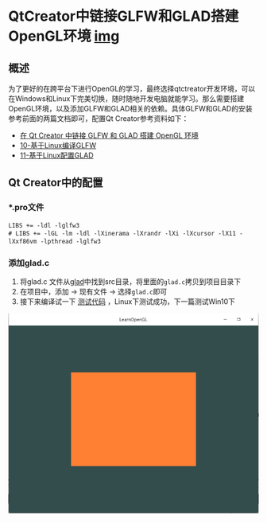 # QtCreator中链接GLFW和GLAD搭建OpenGL环境  [img](./img)      

## 概述 

为了更好的在跨平台下进行OpenGL的学习，最终选择qtctreator开发环境，可以在Windows和Linux下完美切换，随时随地开发电脑就能学习。那么需要搭建OpenGL环境，以及添加GLFW和GLAD相关的依赖。具体GLFW和GLAD的安装参考前面的两篇文档即可，配置Qt Creator参考资料如下：   

- [在 Qt Creator 中链接 GLFW 和 GLAD 搭建 OpenGL 环境](https://blog.csdn.net/KianKwok/article/details/115582093)   
- [10-基于Linux编译GLFW](./10-基于Linux编译GLFW.md)  
- [11-基于Linux配置GLAD](./11-基于Linux配置glad.md)    

## Qt Creator中的配置   

### *.pro文件 

```shell
LIBS += -ldl -lglfw3
# LIBS += -lGL -lm -ldl -lXinerama -lXrandr -lXi -lXcursor -lX11 -lXxf86vm -lpthread -lglfw3
```

### 添加glad.c  

1. 将glad.c 文件从[glad](../03-repo)中找到src目录，将里面的`glad.c`拷贝到项目目录下
2. 在项目中，添加 → 现有文件 → 选择`glad.c`即可  
3. 接下来编译试一下 [测试代码](../02-code/12-OpenGL-on-linux)  ，Linux下测试成功，下一篇测试Win10下  

<img src="./img/12-1.png" alt="12-1" style="zoom:67%;" />

